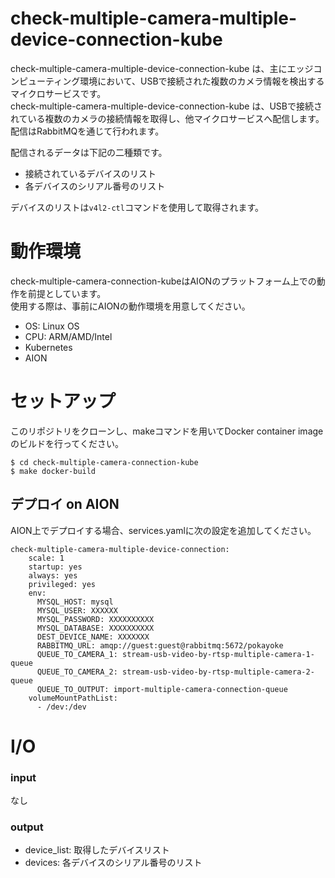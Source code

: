 # check-multiple-camera-multiple-device-connection-kube
check-multiple-camera-multiple-device-connection-kube は、主にエッジコンピューティング環境において、USBで接続された複数のカメラ情報を検出するマイクロサービスです。  
check-multiple-camera-multiple-device-connection-kube は、USBで接続されている複数のカメラの接続情報を取得し、他マイクロサービスへ配信します。  
配信はRabbitMQを通じて行われます。  

配信されるデータは下記の二種類です。

- 接続されているデバイスのリスト
- 各デバイスのシリアル番号のリスト

デバイスのリストは`v4l2-ctl`コマンドを使用して取得されます。

# 動作環境
check-multiple-camera-connection-kubeはAIONのプラットフォーム上での動作を前提としています。  
使用する際は、事前にAIONの動作環境を用意してください。   
- OS: Linux OS     
- CPU: ARM/AMD/Intel   
- Kubernetes     
- AION   

# セットアップ
このリポジトリをクローンし、makeコマンドを用いてDocker container imageのビルドを行ってください。   
```
$ cd check-multiple-camera-connection-kube
$ make docker-build
```

## デプロイ on AION
AION上でデプロイする場合、services.yamlに次の設定を追加してください。
```
check-multiple-camera-multiple-device-connection:
    scale: 1
    startup: yes
    always: yes
    privileged: yes
    env:
      MYSQL_HOST: mysql
      MYSQL_USER: XXXXXX
      MYSQL_PASSWORD: XXXXXXXXXX
      MYSQL_DATABASE: XXXXXXXXXX
      DEST_DEVICE_NAME: XXXXXXX
      RABBITMQ_URL: amqp://guest:guest@rabbitmq:5672/pokayoke
      QUEUE_TO_CAMERA_1: stream-usb-video-by-rtsp-multiple-camera-1-queue
      QUEUE_TO_CAMERA_2: stream-usb-video-by-rtsp-multiple-camera-2-queue
      QUEUE_TO_OUTPUT: import-multiple-camera-connection-queue
    volumeMountPathList:
      - /dev:/dev
```

# I/O
### input
なし

### output
- device_list: 取得したデバイスリスト   
- devices: 各デバイスのシリアル番号のリスト